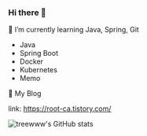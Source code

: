 ### Hi there 👋

🌱 I’m currently learning Java, Spring, Git

- Java
- Spring Boot
- Docker
- Kubernetes
- Memo

🌱 My Blog

link: https://root-ca.tistory.com/

<!--
**uriq/uriq** is a ✨ _special_ ✨ repository because its `README.md` (this file) appears on your GitHub profile.

Here are some ideas to get you started:

- 🔭 I’m currently working on ...
- 🌱 I’m currently learning ...
- 👯 I’m looking to collaborate on ...
- 🤔 I’m looking for help with ...
- 💬 Ask me about ...
- 📫 How to reach me: ...
- 😄 Pronouns: ...
- ⚡ Fun fact: ...
-->

![treewww's GitHub stats](https://github-readme-stats.vercel.app/api?username=treewww&show_icons=true&theme=merko)
